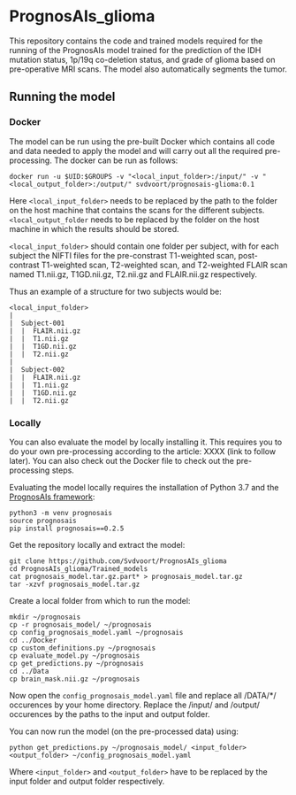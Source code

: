 # PrognosAIs_glioma

This repository contains the code and trained models required for the running of the PrognosAIs model trained for the prediction of the IDH mutation status, 1p/19q co-deletion status, and grade of glioma based on pre-operative MRI scans. The model also automatically segments the tumor.

## Running the model 


### Docker
The model can be run using the pre-built Docker which contains all code and data needed to apply the model and will carry out all the required pre-processing.
The docker can be run as follows: 

`docker run -u $UID:$GROUPS -v "<local_input_folder>:/input/" -v "<local_output_folder>:/output/" svdvoort/prognosais-glioma:0.1`

Here `<local_input_folder>` needs to be replaced by the path to the folder on the host machine that contains the scans for the different subjects.
`<local_output_folder` needs to be replaced by the folder on the host machine in which the results should be stored.


`<local_input_folder>` should contain one folder per subject, with for each subject the NIFTI files for the pre-constrast T1-weighted scan, post-contrast T1-weighted scan, T2-weighted scan, and T2-weighted FLAIR scan named T1.nii.gz, T1GD.nii.gz, T2.nii.gz and FLAIR.nii.gz respectively.

Thus an example of a structure for two subjects would be: 

```
<local_input_folder>
|
|  Subject-001
|  |  FLAIR.nii.gz
|  |  T1.nii.gz
|  |  T1GD.nii.gz
|  |  T2.nii.gz
|
|  Subject-002
|  |  FLAIR.nii.gz
|  |  T1.nii.gz
|  |  T1GD.nii.gz
|  |  T2.nii.gz
```

### Locally

You can also evaluate the model by locally installing it. This requires you to do your own pre-processing according to the article: XXXX (link to follow later). 
You can also check out the Docker file to check out the pre-processing steps. 

Evaluating the model locally requires the installation of Python 3.7 and the [PrognosAIs framework](https://github.com/Svdvoort/prognosais):

```
python3 -m venv prognosais
source prognosais
pip install prognosais==0.2.5
```

Get the repository locally and extract the model: 

```
git clone https://github.com/Svdvoort/PrognosAIs_glioma
cd PrognosAIs_glioma/Trained_models
cat prognosais_model.tar.gz.part* > prognosais_model.tar.gz
tar -xzvf prognosais_model.tar.gz
```

Create a local folder from which to run the model:

```
mkdir ~/prognosais
cp -r prognosais_model/ ~/prognosais
cp config_prognosais_model.yaml ~/prognosais
cd ../Docker 
cp custom_definitions.py ~/prognosais
cp evaluate_model.py ~/prognosais
cp get_predictions.py ~/prognosais
cd ../Data
cp brain_mask.nii.gz ~/prognosais
```

Now open the `config_prognosais_model.yaml` file and replace all /DATA/\*/ occurences by your home directory.
Replace the /input/ and /output/ occurences by the paths to the input and output folder. 

You can now run the model (on the pre-processed data) using:

`python get_predictions.py ~/prognosais_model/ <input_folder> <output_folder> ~/config_prognosais_model.yaml`

Where `<input_folder>` and `<output_folder>` have to be replaced by the input folder and output folder respectively.




